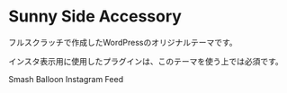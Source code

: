 # Sunny Side Accessory

フルスクラッチで作成したWordPressのオリジナルテーマです。

インスタ表示用に使用したプラグインは、このテーマを使う上では必須です。

Smash Balloon Instagram Feed
